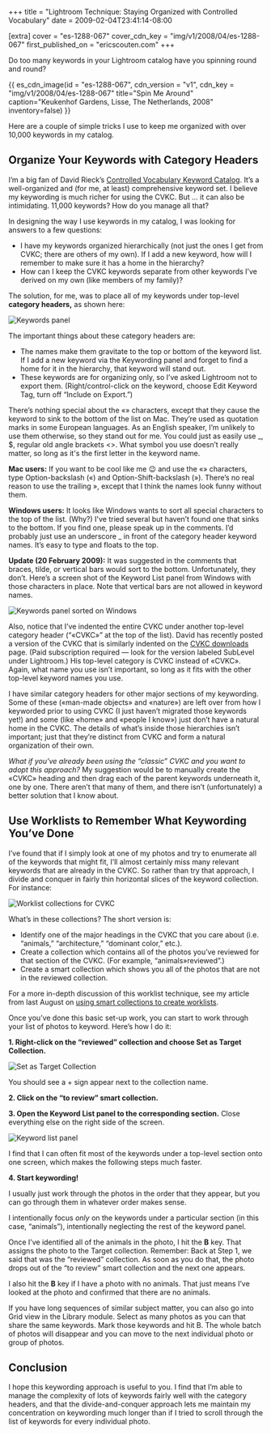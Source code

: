 +++
title = "Lightroom Technique: Staying Organized with Controlled Vocabulary"
date = 2009-02-04T23:41:14-08:00

[extra]
cover = "es-1288-067"
cover_cdn_key = "img/v1/2008/04/es-1288-067"
first_published_on = "ericscouten.com"
+++

Do too many keywords in your Lightroom catalog have you spinning round and round?

<!-- more -->

{{ es_cdn_image(id = "es-1288-067", cdn_version = "v1", cdn_key = "img/v1/2008/04/es-1288-067" title="Spin Me Around" caption="Keukenhof Gardens, Lisse, The Netherlands, 2008" inventory=false) }}

Here are a couple of simple tricks I use to keep me organized with over 10,000 keywords in my catalog.

## Organize Your Keywords with Category Headers

I’m a big fan of David Rieck’s [Controlled Vocabulary Keyword Catalog](http://www.controlledvocabulary.com/products/lightroom.html). It’s a well-organized and (for me, at least) comprehensive keyword set. I believe my keywording is much richer for using the CVKC. But … it can also be intimidating. 11,000 keywords? How do you manage all that?

In designing the way I use keywords in my catalog, I was looking for answers to a few questions:

* I have my keywords organized hierarchically (not just the ones I get from CVKC; there are others of my own). If I add a new keyword, how will I remember to make sure it has a home in the hierarchy?
* How can I keep the CVKC keywords separate from other keywords I’ve derived on my own (like members of my family)?

The solution, for me, was to place all of my keywords under top-level **category headers,** as shown here:

![Keywords panel](keywords-panel.png)

The important things about these category headers are:

* The names make them gravitate to the top or bottom of the keyword list. If I add a new keyword via the Keywording panel and forget to find a home for it in the hierarchy, that keyword will stand out.
* These keywords are for organizing only, so I’ve asked Lightroom not to export them. (Right/control-click on the keyword, choose Edit Keyword Tag, turn off “Include on Export.”)

There’s nothing special about the «» characters, except that they cause the keyword to sink to the bottom of the list on Mac. They’re used as quotation marks in some European languages. As an English speaker, I’m unlikely to use them otherwise, so they stand out for me. You could just as easily use \_, $, regular old angle brackets <>. What symbol you use doesn’t really matter, so long as it's the first letter in the keyword name.

**Mac users:** If you want to be cool like me 😉 and use the «» characters, type Option-backslash («) and Option-Shift-backslash (»). There’s no real reason to use the trailing », except that I think the names look funny without them.

**Windows users:** It looks like Windows wants to sort all special characters to the top of the list. (Why?) I've tried several but haven’t found one that sinks to the bottom. If you find one, please speak up in the comments. I’d probably just use an underscore \_ in front of the category header keyword names. It’s easy to type and floats to the top.

**Update (20 February 2009):** It was suggested in the comments that braces, tilde, or vertical bars would sort to the bottom. Unfortunately, they don’t. Here’s a screen shot of the Keyword List panel from Windows with those characters in place. Note that vertical bars are not allowed in keyword names.

![Keywords panel sorted on Windows](keyword-sort-windows.png)

Also, notice that I’ve indented the entire CVKC under another top-level category header (“«CVKC»” at the top of the list). David has recently posted a version of the CVKC that is similarly indented on the [CVKC downloads](http://www.controlledvocabulary.com/download.html) page. (Paid subscription required — look for the version labeled SubLevel under Lightroom.) His top-level category is CVKC instead of «CVKC». Again, what name you use isn’t important, so long as it fits with the other top-level keyword names you use.

I have similar category headers for other major sections of my keywording. Some of these («man-made objects» and «nature») are left over from how I keyworded prior to using CVKC (I just haven’t migrated those keywords yet!) and some (like «home» and «people I know») just don’t have a natural home in the CVKC. The details of what’s inside those hierarchies isn’t important; just that they’re distinct from CVKC and form a natural organization of their own.

_What if you've already been using the “classic” CVKC and you want to adopt this approach?_ My suggestion would be to manually create the «CVKC» heading and then drag each of the parent keywords underneath it, one by one. There aren’t that many of them, and there isn’t (unfortunately) a better solution that I know about.

## Use Worklists to Remember What Keywording You’ve Done

I’ve found that if I simply look at one of my photos and try to enumerate all of the keywords that might fit, I’ll almost certainly miss many relevant keywords that are already in the CVKC. So rather than try that approach, I divide and conquer in fairly thin horizontal slices of the keyword collection. For instance:

![Worklist collections for CVKC](cvkc-worklists.png)

What’s in these collections? The short version is:

* Identify one of the major headings in the CVKC that you care about (i.e. “animals,” “architecture,” “dominant color,” etc.).
* Create a collection which contains all of the photos you’ve reviewed for that section of the CVKC. (For example, “animals»reviewed”.)
* Create a smart collection which shows you all of the photos that are not in the reviewed collection.

For a more in-depth discussion of this worklist technique, see my article from last August on [using smart collections to create worklists](/articles/lr-technique-smart-collections-and-worklists/).

Once you’ve done this basic set-up work, you can start to work through your list of photos to keyword. Here’s how I do it:

**1. Right-click on the “reviewed” collection and choose Set as Target Collection.**

![Set as Target Collection](set-as-target-collection.png)

You should see a + sign appear next to the collection name.

**2. Click on the “to review” smart collection.**

**3. Open the Keyword List panel to the corresponding section.** Close everything else on the right side of the screen.

![Keyword list panel](keyword-list-panel.png)

I find that I can often fit most of the keywords under a top-level section onto one screen, which makes the following steps much faster.

**4. Start keywording!**

I usually just work through the photos in the order that they appear, but you can go through them in whatever order makes sense.

I intentionally focus _only_ on the keywords under a particular section (in this case, “animals”), intentionally neglecting the rest of the keyword panel.

Once I’ve identified all of the animals in the photo, I hit the **B** key. That assigns the photo to the Target collection. Remember: Back at Step 1, we said that was the “reviewed” collection. As soon as you do that, the photo drops out of the “to review” smart collection and the next one appears.

I also hit the **B** key if I have a photo with no animals. That just means I’ve looked at the photo and confirmed that there are no animals.

If you have long sequences of similar subject matter, you can also go into Grid view in the Library module. Select as many photos as you can that share the same keywords. Mark those keywords and hit B. The whole batch of photos will disappear and you can move to the next individual photo or group of photos.

## Conclusion

I hope this keywording approach is useful to you. I find that I’m able to manage the complexity of lots of keywords fairly well with the category headers, and that the divide-and-conquer approach lets me maintain my concentration on keywording much longer than if I tried to scroll through the list of keywords for every individual photo.
